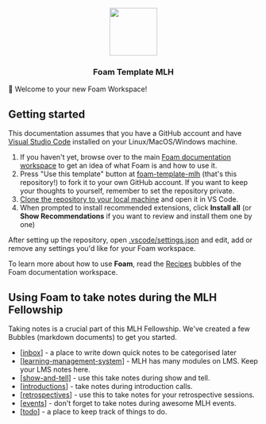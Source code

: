<div align="center">
  <br />
  <img src="https://imgur.com/D3eJhHg.png" height="96" />
  <h3 align="center">Foam Template MLH</h3>
</div>

👋 Welcome to your new Foam Workspace!

## Getting started

This documentation assumes that you have a GitHub account and have [Visual Studio Code](https://code.visualstudio.com/) installed on your Linux/MacOS/Windows machine.

1. If you haven't yet, browse over to the main [Foam documentation workspace](https://foambubble.github.io/foam) to get an idea of what Foam is and how to use it.
2. Press "Use this template" button at [foam-template-mlh](https://github.com/anku255/foam-template-mlh/generate) (that's this repository!) to fork it to your own GitHub account. If you want to keep your thoughts to yourself, remember to set the repository private.
3. [Clone the repository to your local machine](https://help.github.com/en/github/creating-cloning-and-archiving-repositories/cloning-a-repository) and open it in VS Code.
4. When prompted to install recommended extensions, click **Install all** (or **Show Recommendations** if you want to review and install them one by one)

After setting up the repository, open [.vscode/settings.json](.vscode/settings.json) and edit, add or remove any settings you'd like for your Foam workspace.

To learn more about how to use **Foam**, read the [Recipes](https://foambubble.github.io/foam/recipes) bubbles of the Foam documentation workspace.


## Using Foam to take notes during the MLH Fellowship

Taking notes is a crucial part of this MLH Fellowship. We've created a few Bubbles (markdown documents) to get you started.

- [[inbox]] - a place to write down quick notes to be categorised later
- [[learning-management-system]] - MLH has many modules on LMS. Keep your LMS notes here.
- [[show-and-tell]] - use this take notes during show and tell.
- [[introductions]] - take notes during introduction calls.
- [[retrospectives]] - use this to take notes for your retrospective sessions.
- [[events]] - don't forget to take notes during awesome MLH events.
- [[todo]] - a place to keep track of things to do.


[//begin]: # "Autogenerated link references for markdown compatibility"
[inbox]: inbox "Inbox"
[learning-management-system]: lms/learning-management-system "LMS Notes"
[show-and-tell]: show-and-tell/show-and-tell "Show and Tell"
[introductions]: introductions "Introductions Notes"
[retrospectives]: retrospectives "Restrospective Notes"
[events]: events/events "MLH Events"
[todo]: todo "Todo"
[//end]: # "Autogenerated link references"
